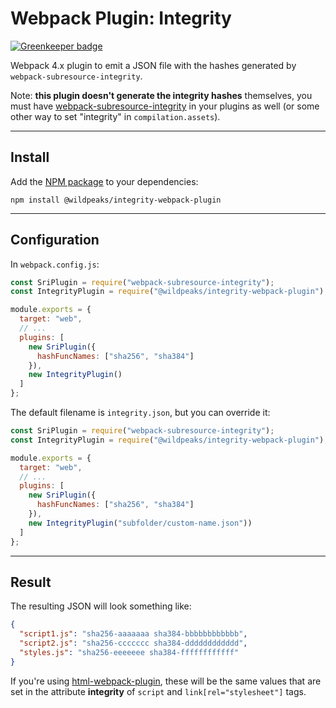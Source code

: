 # Webpack Plugin: Integrity

[![Greenkeeper badge](https://badges.greenkeeper.io/wildpeaks/package-integrity-webpack-plugin.svg)](https://greenkeeper.io/)

Webpack 4.x plugin to emit a JSON file with the hashes generated by `webpack-subresource-integrity`.

Note: **this plugin doesn't generate the integrity hashes** themselves,
you must have [webpack-subresource-integrity](https://www.npmjs.com/package/webpack-subresource-integrity)
in your plugins as well (or some other way to set "integrity" in `compilation.assets`).


---
## Install

Add the [NPM package](https://www.npmjs.com/package/@wildpeaks/integrity-webpack-plugin) to your dependencies:

	npm install @wildpeaks/integrity-webpack-plugin


---
## Configuration

In `webpack.config.js`:
````js
const SriPlugin = require("webpack-subresource-integrity");
const IntegrityPlugin = require("@wildpeaks/integrity-webpack-plugin");

module.exports = {
  target: "web",
  // ...
  plugins: [
    new SriPlugin({
      hashFuncNames: ["sha256", "sha384"]
    }),
    new IntegrityPlugin()
  ]
};
````

The default filename is `integrity.json`, but you can override it:
````js
const SriPlugin = require("webpack-subresource-integrity");
const IntegrityPlugin = require("@wildpeaks/integrity-webpack-plugin");

module.exports = {
  target: "web",
  // ...
  plugins: [
    new SriPlugin({
      hashFuncNames: ["sha256", "sha384"]
    }),
    new IntegrityPlugin("subfolder/custom-name.json"))
  ]
};
````


---
## Result

The resulting JSON will look something like:
````json
{
  "script1.js": "sha256-aaaaaaa sha384-bbbbbbbbbbbb",
  "script2.js": "sha256-ccccccc sha384-dddddddddddd",
  "styles.js": "sha256-eeeeeee sha384-ffffffffffff"
}
````

If you're using [html-webpack-plugin](https://www.npmjs.com/package/html-webpack-plugin),
these will be the same values that are set in the attribute **integrity**
of `script` and `link[rel="stylesheet"]` tags.

